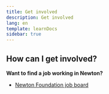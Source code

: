```yaml
---
title: Get involved
description: Get involved
lang: en
template: learnDocs
sidebar: true
---
```


## How can I get involved?

**Want to find a job working in Newton?**

- [Newton Foundation job board](https://jobs.lever.co/newtonproject)
